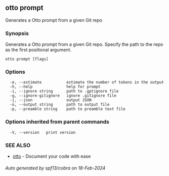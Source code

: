 ## otto prompt

Generates a Otto prompt from a given Git repo

### Synopsis

Generates a Otto prompt from a given Git repo. Specify the path to the repo as the first positional argument.

```
otto prompt [flags]
```

### Options

```
  -e, --estimate           estimate the number of tokens in the output
  -h, --help               help for prompt
  -i, --ignore string      path to .gptignore file
  -g, --ignore-gitignore   ignore .gitignore file
  -j, --json               output JSON
  -o, --output string      path to output file
  -p, --preamble string    path to preamble text file
```

### Options inherited from parent commands

```
  -V, --version   print version
```

### SEE ALSO

* [otto](otto.md)	 - Document your code with ease

###### Auto generated by spf13/cobra on 18-Feb-2024
